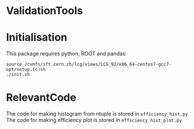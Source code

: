ValidationTools
===============

Initialisation
==============

This package requires python, ROOT and pandas:

```
source /cvmfs/sft.cern.ch/lcg/views/LCG_92/x86_64-centos7-gcc7-opt/setup.(c)sh
./init.sh
```

RelevantCode
============

The code for making histogram from ntuple is stored in `efficiency_hist.py`
The code for making efficiency plot is stored in `efficiency_hist_plot.py`
